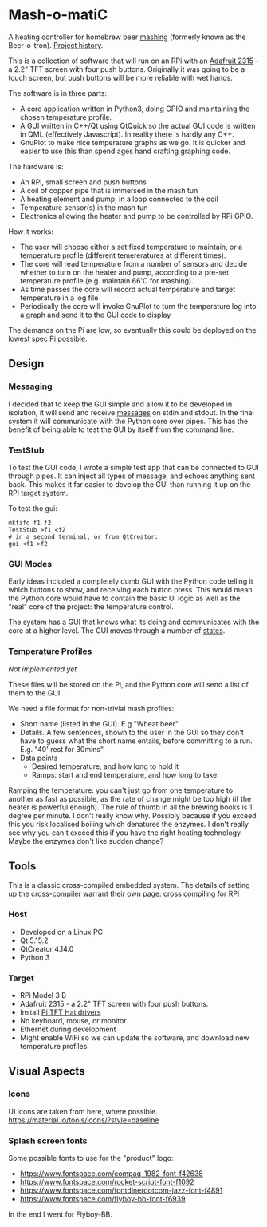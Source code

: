 # Mash-o-matiC
A heating controller for homebrew beer [mashing](https://en.wikipedia.org/wiki/Mashing) (formerly known as the Beer-o-tron). [Project history](history.md).

This is a collection of software that will run on an RPi with an [Adafruit 2315](https://www.adafruit.com/product/2315) - a 2.2" TFT screen with four push buttons. Originally it was going to be a touch screen, but push buttons will be more reliable with wet hands. 

The software is in three parts:
* A core application written in Python3, doing GPIO and maintaining the chosen temperature profile.
* A GUI written in C++/Qt using QtQuick so the actual GUI code is written in QML (effectively Javascript). In reality there is hardly any C++.
* GnuPlot to make nice temperature graphs as we go. It is quicker and easier to use this than spend ages hand crafting graphing code.

The hardware is:
* An RPi, small screen and push buttons
* A coil of copper pipe that is immersed in the mash tun
* A heating element and pump, in a loop connected to the coil
* Temperature sensor(s) in the mash tun
* Electronics allowing the heater and pump to be controlled by RPi GPIO.

How it works:
* The user will choose either a set fixed temperature to maintain, or a temperature profile (different temereratures at different times). 
* The core will read temperature from a number of sensors and decide whether to turn on the heater and pump, according to a pre-set temperature profile (e.g. maintain 66'C for mashing).
* As time passes the core will record actual temperature and target temperature in a log file
* Periodically the core will invoke GnuPlot to turn the temperature log into a graph and send it to the GUI code to display

The demands on the Pi are low, so eventually this could be deployed on the lowest spec Pi possible.

## Design

### Messaging
I decided that to keep the GUI simple and allow it to be developed in isolation, it will send and receive [messages](messages.md) on stdin and stdout. In the final system it will communicate with the Python core over pipes. This has the benefit of being able to test the GUI by itself from the command line.

### TestStub

To test the GUI code, I wrote a simple test app that can be connected to GUI through pipes.
It can inject all types of message, and echoes anything sent back. This makes it far easier to develop the GUI than running it up on the RPi target system.

To test the gui:

    mkfifo f1 f2
    TestStub >f1 <f2
    # in a second terminal, or from QtCreator:
    gui <f1 >f2

### GUI Modes
Early ideas included a completely dumb GUI with the Python code telling it which buttons to show, and receiving each button press. This would mean the Python core would have to contain the basic UI logic as well as the "real" core of the project: the temperature control. 

The system has a GUI that knows what its doing and communicates with the core at a higher level. The GUI moves through a number of [states](gui_modes.md).

### Temperature Profiles
*Not implemented yet*

These files will be stored on the Pi, and the Python core will send a list of them to the GUI.

We need a file format for non-trivial mash profiles:
* Short name (listed in the GUI). E.g "Wheat beer"
* Details. A few sentences, shown to the user in the GUI so they don't have to guess what the short name entails, before committing to a run. E.g. "40' rest for 30mins"
* Data points
    * Desired temperature, and how long to hold it
    * Ramps: start and end temperature, and how long to take. 

Ramping the temperature: you can't just go from one temperature to another as fast as possible, as the rate of change might be too high (if the heater is powerful enough). The rule of thumb in all the brewing books is 1 degree per minute. I don't really know why. Possibly because if you exceed this you risk localised boiling which denatures the enzymes. I don't really see why you can't exceed this if you have the right heating technology. Maybe the enzymes don't like sudden change?

## Tools

This is a classic cross-compiled embedded system. The details of setting up the cross-compiler warrant their own page:
[cross compiling for RPi](rpi_setup.md)

### Host
* Developed on a Linux PC
* Qt 5.15.2
* QtCreator 4.14.0
* Python 3

### Target
* RPi Model 3 B
* Adafruit 2315 - a 2.2" TFT screen with four push buttons.
* Install [Pi TFT Hat drivers](https://learn.adafruit.com/adafruit-2-2-pitft-hat-320-240-primary-display-for-raspberry-pi/easy-install)
* No keyboard, mouse, or monitor
* Ethernet during development
* Might enable WiFi so we can update the software, and download new temperature profiles


## Visual Aspects

### Icons

UI icons are taken from here, where possible. https://material.io/tools/icons/?style=baseline

### Splash screen fonts

Some possible fonts to use for the "product" logo:

* https://www.fontspace.com/compaq-1982-font-f42638
* https://www.fontspace.com/rocket-script-font-f1092
* https://www.fontspace.com/fontdinerdotcom-jazz-font-f4891
* https://www.fontspace.com/flyboy-bb-font-f6939

In the end I went for Flyboy-BB.

